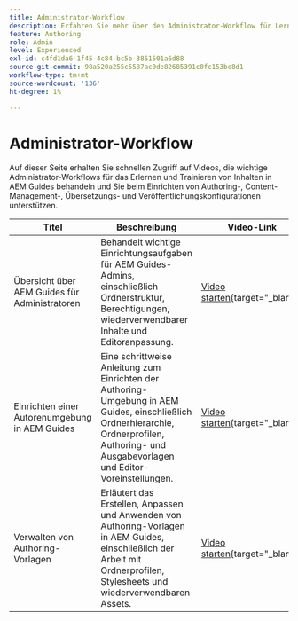 ```yaml
---
title: Administrator-Workflow
description: Erfahren Sie mehr über den Administrator-Workflow für Lern- und Schulungsinhalte in Experience Manager Guides.
feature: Authoring
role: Admin
level: Experienced
exl-id: c4fd1da6-1f45-4c84-bc5b-3851501a6d88
source-git-commit: 98a520a255c5587ac0de82685391c0fc153bc8d1
workflow-type: tm+mt
source-wordcount: '136'
ht-degree: 1%

---
```


# Administrator-Workflow

Auf dieser Seite erhalten Sie schnellen Zugriff auf Videos, die wichtige Administrator-Workflows für das Erlernen und Trainieren von Inhalten in AEM Guides behandeln und Sie beim Einrichten von Authoring-, Content-Management-, Übersetzungs- und Veröffentlichungskonfigurationen unterstützen.

| Titel | Beschreibung | Video-Link |
|-------|-------------|------------|
| Übersicht über AEM Guides für Administratoren | Behandelt wichtige Einrichtungsaufgaben für AEM Guides-Admins, einschließlich Ordnerstruktur, Berechtigungen, wiederverwendbarer Inhalte und Editoranpassung. | [Video starten](https://video.tv.adobe.com/v/3469321){target="_blank"} |
| Einrichten einer Autorenumgebung in AEM Guides | Eine schrittweise Anleitung zum Einrichten der Authoring-Umgebung in AEM Guides, einschließlich Ordnerhierarchie, Ordnerprofilen, Authoring- und Ausgabevorlagen und Editor-Voreinstellungen. | [Video starten](https://video.tv.adobe.com/v/3469527/learning-content-aem-guides){target="_blank"} |
| Verwalten von Authoring-Vorlagen | Erläutert das Erstellen, Anpassen und Anwenden von Authoring-Vorlagen in AEM Guides, einschließlich der Arbeit mit Ordnerprofilen, Stylesheets und wiederverwendbaren Assets. | [Video starten](https://video.tv.adobe.com/v/3469528/aem-guides-learning-content){target="_blank"} |
